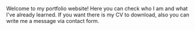 Welcome to my portfolio website!
Here you can check who I am and what I've already learned.
If you want there is my CV to download, also you can write me a message via contact form.